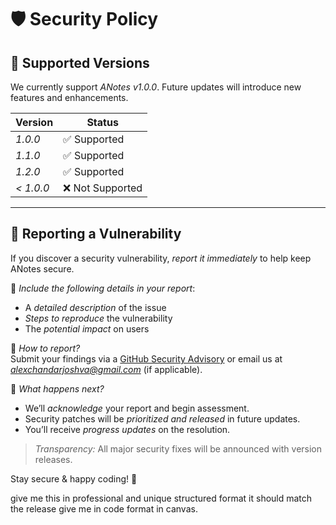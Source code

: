 # 🛡 Security Policy

## 🔹 Supported Versions

We currently support *ANotes v1.0.0*. Future updates will introduce new features and enhancements.

| Version  | Status           |
|----------|----------------|
| *1.0.0*  | ✅ Supported  |
| *1.1.0*  | ✅ Supported  |
| *1.2.0*  | ✅ Supported  |
| *< 1.0.0*  | ❌ Not Supported |

---

## 🚨 Reporting a Vulnerability

If you discover a security vulnerability, *report it immediately* to help keep ANotes secure.  

🔹 *Include the following details in your report*:  
- A *detailed description* of the issue  
- *Steps to reproduce* the vulnerability  
- The *potential impact* on users  

📩 *How to report?*  
Submit your findings via a [GitHub Security Advisory](https://github.com/alexjoshva/ANotes/security/advisories) or email us at *alexchandarjoshva@gmail.com* (if applicable).  

🔔 *What happens next?*  
- We’ll *acknowledge* your report and begin assessment.  
- Security patches will be *prioritized and released* in future updates.  
- You’ll receive *progress updates* on the resolution.  

> *Transparency:* All major security fixes will be announced with version releases.  

Stay secure & happy coding! 🚀


give me this in professional and unique structured format it should match the release give me in code format in canvas.
